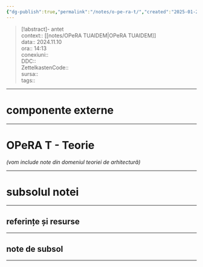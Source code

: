 ```yaml
---
{"dg-publish":true,"permalink":"/notes/o-pe-ra-t/","created":"2025-01-23T15:11:49.878+02:00","updated":"2025-01-15T06:44:53.471+02:00"}
---
```


> [!abstract]- antet  
> context:: [[notes/OPeRA TUAIDEM\|OPeRA TUAIDEM]]  
> data:: 2024.11.10  
> ora:: 14:13  
> conexiuni::  
> DDC::  
> ZettelkastenCode::  
> sursa::  
> tags::  


---
# componente externe  

---

# OPeRA T - Teorie  
*(vom include note din domeniul teoriei de arhitectură)*
  

---
# subsolul notei
---
## referințe și resurse


---
## note de subsol
---


